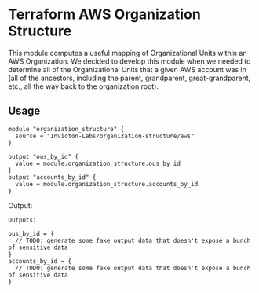 # Terraform AWS Organization Structure

This module computes a useful mapping of Organizational Units within an AWS Organization. We decided to develop this module when we needed to determine all of the Organizational Units that a given AWS account was in (all of the ancestors, including the parent, grandparent, great-grandparent, etc., all the way back to the organization root).

## Usage

```
module "organization_structure" {
  source = "Invicton-Labs/organization-structure/aws"
}

output "ous_by_id" {
  value = module.organization_structure.ous_by_id
}
output "accounts_by_id" {
  value = module.organization_structure.accounts_by_id
}
```

Output:
```
Outputs:

ous_by_id = {
  // TODO: generate some fake output data that doesn't expose a bunch of sensitive data
}
accounts_by_id = {
  // TODO: generate some fake output data that doesn't expose a bunch of sensitive data
}
```
